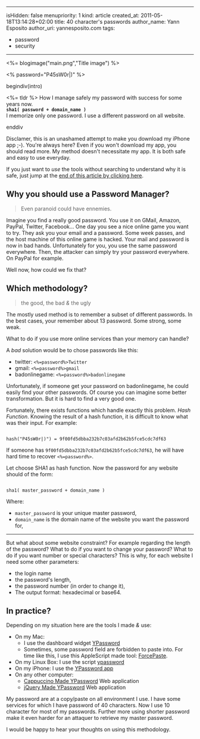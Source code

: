 -----
isHidden:       false
menupriority:   1
kind:           article
created_at:     2011-05-18T13:14:28+02:00
title: 40 character's passwords
author_name: Yann Esposito
author_uri: yannesposito.com
tags:
  - password
  - security
-----
<%= blogimage("main.png","Title image") %>

<% password="P45sW0r|)" %>

begindiv(intro)

<%= tldr %> How I manage safely my password with success for some years now.  
**`sha1( password + domain_name )`**  
I memorize only one password.
I use a different password on all website.


enddiv

Disclamer, this is an unashamed attempt to make you download my iPhone app ;-). 
You're always here?
Even if you won't download my app, you should read more.
My method doesn't necessitate my app.
It is both safe and easy to use everyday.


If you just want to _use_ the tools without searching to understand why it is safe, just jump at the [end of this article by clicking here](#in-practice).


## Why you should use a Password Manager?

> Even paranoid could have ennemies.

Imagine you find a really good password. You use it on GMail, Amazon, PayPal, Twitter, Facebook...
One day you see a nice online game you want to try. 
They ask you your email and a password.
Some week passes, and the host machine of this online game is hacked.
Your mail and password is now in bad hands.
Unfortunately for you, you use the same password everywhere. 
Then, the attacker can simply try your password everywhere. 
On PayPal for example.


Well now, how could we fix that?

## Which methodology?

> the good, the bad _&_ the ugly

The mostly used method is to remember a subset of different passwords.
In the best cases, your remember about 13 password.
Some strong, some weak.


What to do if you use more online services 
than your memory can handle?


A _bad_ solution would be to
chose passwords like this:


- twitter: `<%=password%>Twitter`
- gmail: `<%=password%>gmail`
- badonlinegame: `<%=password%>badonlinegame`


Unfortunately, if someone get your password on 
badonlinegame, he could easily find your other passwords.
Of course you can imagine some better transformation. But it is hard to find a very good one.


Fortunately, there exists functions which handle exactly this problem. 
_Hash Function_.
Knowing the result of a hash function, it is difficult to know what was their input.
For example:


<code class="zsh">
hash("P45sW0r|)") = 9f00fd5dbba232b7c03afd2b62b5fce5cdc7df63
</code>

If someone has `9f00fd5dbba232b7c03afd2b62b5fce5cdc7df63`,
he will have hard time to recover `<%=password%>`.


Let choose SHA1 as hash function. 
Now the password for any website should 
of the form:


<code lang="zsh">
sha1( master_password + domain_name )
</code>

Where:

- `master_password` is your unique master password,
- `domain_name` is the domain name of the website you want the password for,


---

But what about some website constraint?
For example regarding the length of the password?
What to do if you want to change your password?
What to do if you want number or special characters?
This is why, for each website I need some other parameters:


- the login name
- the password's length,
- the password number (in order to change it),
- The output format: hexadecimal or base64.


## In practice?

Depending on my situation here are the tools I made _&_ use:

- On my Mac: 
  - I use the dashboard widget [YPassword](http://yannesposito.com/Scratch/files/YPassword-1.6.zip)
  - Sometimes, some password field are forbidden to paste into. For time like this, I use this AppleScript made tool: [ForcePaste](http://yannesposito.com/Scratch/files/forcePaste.app.zip). 
- On my Linux Box: I use the script [ypassword](http://github.com/yogsototh/getpass)
- On my iPhone: I use the [YPassword app](http://itunes.apple.com/WebObjects/MZStore.woa/wa/viewSoftware?id=436268354&mt=8)
- On any other computer:
  - [Cappuccino Made YPassword](http://yannesposito.com/Scratch/en/softwares/ypassword/web/) Web application
  - [jQuery Made YPassword](http://yannesposito.com/Scratch/en/softwares/ypassword/iphoneweb/) Web application


My password are at a copy/paste on all environment I use. I have some services for which I have password of 40 characters. 
Now I use 10 character for most of my passwords.
Further more using shorter password make it even harder for an attaquer to retrieve my master password.


I would be happy to hear your thoughts on using this methodology.
